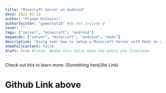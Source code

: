 ```yaml
---
title: "Minecraft Server on Android"
date: 2021-01-22
author: "Pranav Kulkarni"
authorTwitter: "gamerhat18" #do not include @
cover: ""
tags: ["server", "minecraft", "android"]
keywords: ["server", "minecraft", "android", "mods"]
description: "Going over how to setup a Minecraft Server with Mods on an Android Phone."
showFullContent: false
draft: true #false  #make this false when the edits are finalised
---
```


Check out this to learn more: [Something here](Its Link) 
# Github Link above
